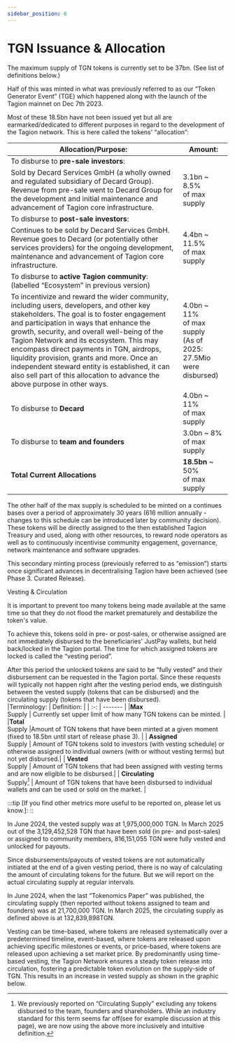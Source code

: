 ```yaml
---
sidebar_position: 6
---
```


# TGN Issuance & Allocation

The maximum supply of TGN tokens is currently set to be 37bn.  (See list of definitions below.) 

 

Half of this was minted in what was previously referred to as our “Token Generator Event” (TGE) which happened along with the launch of the Tagion mainnet on Dec 7th 2023. 

 

Most of these 18.5bn have not been issued yet but all are earmarked/dedicated to different purposes in regard to the development of the Tagion network. This is here called the tokens’ “allocation”: 


| Allocation/Purpose:   | Amount:  |
| -------- | ------- |
| To disburse to **pre-sale investors**:
Sold by Decard Services GmbH (a wholly owned and regulated subsidiary of Decard Group). Revenue from pre-sale went to Decard Group for the development and initial maintenance and advancement of Tagion core infrastructure.   | 3.1bn ~ 8.5% <br>of max supply    |
| To disburse to **post-sale investors**:
Continues to be sold by Decard Services GmbH. Revenue goes to Decard (or potentially other services providers) for the ongoing development, maintenance and advancement of Tagion core infrastructure. | 4.4bn ~ 11.5% <br>of max supply|
| To disburse to **active Tagion community**:        (labelled “Ecosystem” in previous version) 
To incentivize and reward the wider community, including users, developers, and other key stakeholders. The goal is to foster engagement and participation in ways that enhance the growth, security, and overall well-being of the Tagion Network and its ecosystem. This may encompass direct payments in TGN, airdrops, liquidity provision, grants and more. Once an independent steward entity is established, it can also sell part of this allocation to advance the above purpose in other ways.| 4.0bn ~ 11% <br>of max supply <br>(As of 2025: 27.5Mio were disbursed)|| To disburse to Decard   | 4.0bn ~ 11% <br>of max supply|
|To disburse to **Decard** | 4.0bn ~ 11% <br>of max supply|
|To disburse to **team and founders** | 3.0bn ~ 8% <br>of max supply| 
|**Total Current Allocations**|**18.5bn** ~ 50% <br>of max supply|

The other half of the max supply is scheduled to be minted on a continues bases over a period of approximately 30 years (616 million annually - changes to this schedule can be introduced later by community decision). These tokens will be directly assigned to the then established Tagion Treasury and used, along with other resources, to reward node operators as well as to continuously incentivise community engagement, governance, network maintenance and software upgrades.  

This secondary minting process (previously referred to as “emission”) starts once significant advances in decentralising Tagion have been achieved (see Phase 3. Curated Release).  

Vesting & Circulation 

 

It is important to prevent too many tokens being made available at the same time so that they do not flood the market prematurely and destabilize the token's value. 

To achieve this, tokens sold in pre- or post-sales, or otherwise assigned are not immediately disbursed to the beneficiaries' JustPay wallets, but held back/locked in the Tagion portal. The time for which assigned tokens are locked is called the “vesting period”. 

After this period the unlocked tokens are said to be “fully vested” and their disbursement can be requested in the Tagion portal. Since these requests will typically not happen right after the vesting period ends, we distinguish between the vested supply (tokens that can be disbursed) and the circulating supply (tokens that have been disbursed).  
|Terminology:    | Definition:  |
| :-: | ------- |
|**Max**<br>Supply | Currently set upper limit of how many TGN tokens can be minted. |
|**Total** <br>Supply  |Amount of TGN tokens that have been minted at a given moment (fixed to 18.5bn until start of release phase 3).  |
| **Assigned** <br>Supply   | Amount of TGN tokens sold to investors (with vesting schedule) or otherwise assigned to individual owners (with or without vesting terms) but not yet disbursed.|
| **Vested** <br>Supply  | Amount of TGN tokens that had been assigned with vesting terms and are now eligible to be disbursed.|
| **Circulating** <br>Supply[^1]   | Amount of TGN tokens that have been disbursed to individual wallets and can be used or sold on the market. |

:::tip [If you find other metrics more useful to be reported on, please let us know.]:
::

In June 2024, the vested supply was at 1,975,000,000 TGN. In March 2025 out of the 3,129,452,528 TGN that have been sold (in pre- and post-sales) or assigned to community members,  816,151,055 TGN were fully vested and unlocked for payouts.   

Since disbursements/payouts of vested tokens are not automatically initiated at the end of a given vesting period, there is no way of calculating the amount of circulating tokens for the future. But we will report on the actual circulating supply at regular intervals.   

In June 2024, when the last “Tokenomics Paper” was published, the circulating supply (then reported without tokens assigned to team and founders) was at 21,700,000 TGN.  In March 2025, the circulating supply as defined above is at 132,839,898TGN. 

Vesting can be time-based, where tokens are released systematically over a predetermined timeline, event-based, where tokens are released upon achieving specific milestones or events, or price-based, where tokens are released upon achieving a set market price. By predominantly using time-based vesting, the Tagion Network ensures a steady token release into circulation, fostering a predictable token evolution on the supply-side of TGN. This results in an increase in vested supply as shown in the graphic below. 



[^1]: We previously reported on “Circulating Supply” excluding any tokens disbursed to the team, founders and shareholders. While an industry standard for this term seems far off(see for example discussion at this page), we are now using the above more inclusively and intuitive definition.
